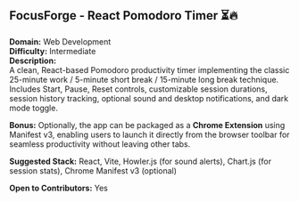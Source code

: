 ## FocusForge - React Pomodoro Timer ⏳🔥

**Domain:** Web Development  
**Difficulty:** Intermediate  
**Description:**  
A clean, React-based Pomodoro productivity timer implementing the classic 25-minute work / 5-minute short break / 15-minute long break technique. Includes Start, Pause, Reset controls, customizable session durations, session history tracking, optional sound and desktop notifications, and dark mode toggle.

**Bonus:** Optionally, the app can be packaged as a **Chrome Extension** using Manifest v3, enabling users to launch it directly from the browser toolbar for seamless productivity without leaving other tabs.

**Suggested Stack:** React, Vite, Howler.js (for sound alerts), Chart.js (for session stats), Chrome Manifest v3 (optional)

**Open to Contributors:** Yes
